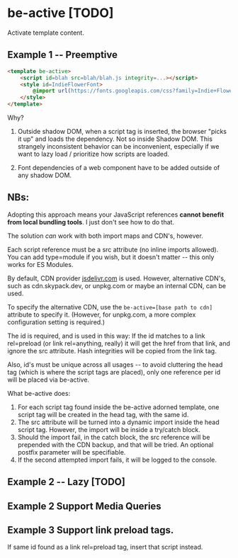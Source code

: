 # be-active [TODO]

Activate template content.

## Example 1 -- Preemptive

```html
<template be-active>
    <script id=blah src=blah/blah.js integrity=...></script>
    <style id=IndieFlowerFont>
        @import url(https://fonts.googleapis.com/css?family=Indie+Flower);
    </style>
</template>
```

Why?  

1.  Outside shadow DOM, when a script tag is inserted, the browser "picks it up" and loads the dependency.  Not so inside Shadow DOM.  This strangely inconsistent behavior can be inconvenient, especially if we want to lazy load / prioritize how scripts are loaded.

2.  Font dependencies of a web component have to be added outside of any shadow DOM.

## **NBs:** 

Adopting this approach means your JavaScript references **cannot benefit from local bundling tools**.  I just don't see how to do that.

The solution *can* work with both import maps and CDN's, however.

Each script reference must be a src attribute (no inline imports allowed).  You can add type=module if you wish, but it doesn't matter -- this only works for ES Modules.

By default, CDN provider [jsdelivr.com](https://www.jsdelivr.com/esm) is used.  However, alternative CDN's, such as cdn.skypack.dev, or unpkg.com or maybe an internal CDN, can be used.

To specify the alternative CDN, use the `be-active=[base path to cdn]` attribute to specify it.  (However, for unpkg.com, a more complex configuration setting is required.)

The id is required, and is used in this way:  If the id matches to a link rel=preload (or link rel=anything, really) it will get the href from that link, and ignore the src attribute. Hash integrities will be copied from the link tag.

Also, id's must be unique across all usages -- to avoid cluttering the head tag (which is where the script tags are placed), only one reference per id will be placed via be-active.

What be-active does:

1.  For each script tag found inside the be-active adorned template, one script tag will be created in the head tag, with the same id.
2.  The src attribute will be turned into a dynamic import inside the head script tag.  However, the import will be inside a try/catch block.
3.  Should the import fail, in the catch block, the src reference will be prepended with the CDN backup, and that will be tried. An optional postfix parameter will be specifiable.
4.  If the second attempted import fails, it will be logged to the console.




## Example 2 -- Lazy [TODO]

## Example 2  Support Media Queries 

## Example 3  Support link preload tags.

If same id found as a link rel=preload tag, insert that script instead.

